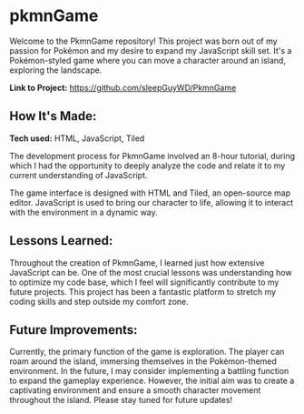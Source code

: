 # pkmnGame
Welcome to the PkmnGame repository! This project was born out of my passion for Pokémon and my desire to expand my JavaScript skill set. It's a Pokémon-styled game where you can move a character around an island, exploring the landscape.

**Link to Project:** https://github.com/sleepGuyWD/PkmnGame

## How It's Made:
**Tech used:** HTML, JavaScript, Tiled

The development process for PkmnGame involved an 8-hour tutorial, during which I had the opportunity to deeply analyze the code and relate it to my current understanding of JavaScript.

The game interface is designed with HTML and Tiled, an open-source map editor. JavaScript is used to bring our character to life, allowing it to interact with the environment in a dynamic way.

## Lessons Learned:
Throughout the creation of PkmnGame, I learned just how extensive JavaScript can be. One of the most crucial lessons was understanding how to optimize my code base, which I feel will significantly contribute to my future projects. This project has been a fantastic platform to stretch my coding skills and step outside my comfort zone.

## Future Improvements:
Currently, the primary function of the game is exploration. The player can roam around the island, immersing themselves in the Pokémon-themed environment. In the future, I may consider implementing a battling function to expand the gameplay experience. However, the initial aim was to create a captivating environment and ensure a smooth character movement throughout the island. Please stay tuned for future updates!
